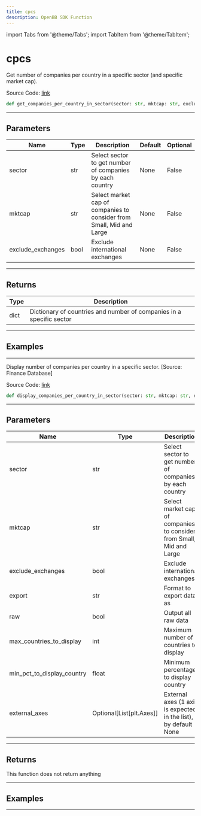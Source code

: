 ```yaml
---
title: cpcs
description: OpenBB SDK Function
---
```


import Tabs from '@theme/Tabs';
import TabItem from '@theme/TabItem';

# cpcs

<Tabs>
<TabItem value="model" label="Model" default>

Get number of companies per country in a specific sector (and specific market cap).

Source Code: [link](https://github.com/OpenBB-finance/OpenBBTerminal/tree/main/openbb_terminal/stocks/sector_industry_analysis/financedatabase_model.py#L360)

```python
def get_companies_per_country_in_sector(sector: str, mktcap: str, exclude_exchanges: bool) -> dict
```
---

## Parameters

| Name | Type | Description | Default | Optional |
| ---- | ---- | ----------- | ------- | -------- |
| sector | str | Select sector to get number of companies by each country | None | False |
| mktcap | str | Select market cap of companies to consider from Small, Mid and Large | None | False |
| exclude_exchanges | bool | Exclude international exchanges | None | False |

---

## Returns

| Type | Description |
| ---- | ----------- |
| dict | Dictionary of countries and number of companies in a specific sector |

---

## Examples

---



</TabItem>
<TabItem value="view" label="View">

Display number of companies per country in a specific sector. [Source: Finance Database]

Source Code: [link](https://github.com/OpenBB-finance/OpenBBTerminal/tree/main/openbb_terminal/stocks/sector_industry_analysis/financedatabase_view.py#L675)

```python
def display_companies_per_country_in_sector(sector: str, mktcap: str, exclude_exchanges: bool, export: str, raw: bool, max_countries_to_display: int, min_pct_to_display_country: float, external_axes: Optional[List[matplotlib.axes._axes.Axes]]) -> None
```
---

## Parameters

| Name | Type | Description | Default | Optional |
| ---- | ---- | ----------- | ------- | -------- |
| sector | str | Select sector to get number of companies by each country | None | False |
| mktcap | str | Select market cap of companies to consider from Small, Mid and Large | None | False |
| exclude_exchanges | bool | Exclude international exchanges | None | False |
| export | str | Format to export data as | None | False |
| raw | bool | Output all raw data | None | False |
| max_countries_to_display | int | Maximum number of countries to display | None | False |
| min_pct_to_display_country | float | Minimum percentage to display country | None | False |
| external_axes | Optional[List[plt.Axes]] | External axes (1 axis is expected in the list), by default None | None | True |

---

## Returns

This function does not return anything

---

## Examples

---



</TabItem>
</Tabs>